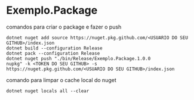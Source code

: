 # Exemplo.Package

comandos para criar o package e fazer o push

```
dotnet nuget add source https://nuget.pkg.github.com/<USUARIO DO SEU GITHUB>/index.json
dotnet build --configuration Release
dotnet pack --configuration Release
dotnet nuget push "./bin/Release/Exemplo.Package.1.0.0
nupkg" -k <TOKEN DO SEU GITHUB> -s https://nuget.pkg.github.com/<USUARIO DO SEU GITHUB>/index.json
```

comando para limpar o cache local do nuget

```
dotnet nuget locals all --clear
```



